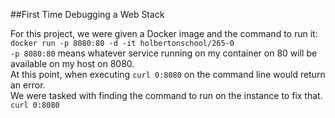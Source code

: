 ##First Time Debugging a Web Stack

For this project, we were given a Docker image and the command to run it:  
`docker run -p 8080:80 -d -it holbertonschool/265-0`  
`-p 8080:80` means whatever service running on my container on 80 will be available on my host on 8080.    
At this point, when executing `curl 0:8080` on the command line would return an error.  
We were tasked with finding the command to run on the instance to fix that.  
`curl 0:8080`
